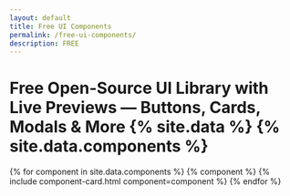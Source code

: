 ```yaml
---
layout: default
title: Free UI Components
permalink: /free-ui-components/
description: FREE
---
```


<h1>Free Open-Source UI Library with Live Previews — Buttons, Cards, Modals & More
{% site.data %}
{% site.data.components %}


</h1>

<div class="components-grid">
  {% for component in site.data.components %}
    {% component %}
    {% include component-card.html component=component %}
  {% endfor %}
</div>

